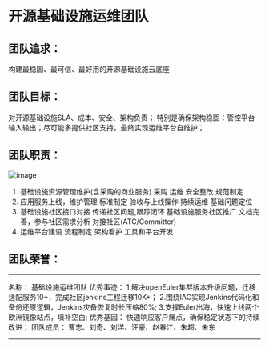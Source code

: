 # 开源基础设施运维团队

## 团队追求： 
构建最稳固、最可信、最好用的开源基础设施云底座

## 团队目标：
对开源基础设施SLA、成本、安全、架构负责；
特别是确保架构稳固：管控平台输入输出；尽可能多提供社区支持，最终实现运维平台自维护；

## 团队职责：
![image](https://user-images.githubusercontent.com/57275663/177903702-5ce20eb4-bf0d-4fbd-aad7-8d297153d2d1.png)
  1. 基础设施资源管理维护(含采购的商业服务)
    采购
    运维
    安全整改
    规范制定
  2. 应用服务上线，维护管理
    标准制定
    验收与上线操作
    持续运维
    基础问题定位
  3. 基础设施社区接口对接
    传递社区问题,跟踪闭环
    基础设施服务社区推广
    文档完善，参与社区需求分析
    对接社区(ATC/Committer)
  4. 运维平台建设
    流程制定
    架构看护
    工具和平台开发

## 团队荣誉：
---------------------------
名称： 基础设施运维团队
优秀事迹：
1.解决openEuler集群版本升级问题，迁移适配服务10+，完成社区jenkins工程迁移10K+；
2.围绕IAC实现Jenkins代码化和备份还原逻辑，Jenkins灾备恢复时长压缩80%;
3.支撑Euler出海，快速上线两个欧洲镜像站点，填补空白;
优秀基因：
快速响应客户痛点，确保稳定状态下的持续改进；
团队成员：
曹志、刘奇、刘洋、汪豪、赵春江、朱超、朱东

---------------------------

